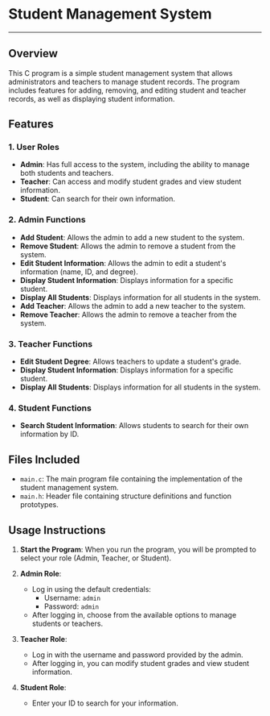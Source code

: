 # Student Management System
<hr/>

## Overview

This C program is a simple student management system that allows administrators and teachers to manage student records. The program includes features for adding, removing, and editing student and teacher records, as well as displaying student information. 

## Features

### 1. **User Roles**
   - **Admin**: Has full access to the system, including the ability to manage both students and teachers.
   - **Teacher**: Can access and modify student grades and view student information.
   - **Student**: Can search for their own information.

### 2. **Admin Functions**
   - **Add Student**: Allows the admin to add a new student to the system.
   - **Remove Student**: Allows the admin to remove a student from the system.
   - **Edit Student Information**: Allows the admin to edit a student's information (name, ID, and degree).
   - **Display Student Information**: Displays information for a specific student.
   - **Display All Students**: Displays information for all students in the system.
   - **Add Teacher**: Allows the admin to add a new teacher to the system.
   - **Remove Teacher**: Allows the admin to remove a teacher from the system.

### 3. **Teacher Functions**
   - **Edit Student Degree**: Allows teachers to update a student's grade.
   - **Display Student Information**: Displays information for a specific student.
   - **Display All Students**: Displays information for all students in the system.

### 4. **Student Functions**
   - **Search Student Information**: Allows students to search for their own information by ID.

## Files Included

- `main.c`: The main program file containing the implementation of the student management system.
- `main.h`: Header file containing structure definitions and function prototypes.


## Usage Instructions

1. **Start the Program**: When you run the program, you will be prompted to select your role (Admin, Teacher, or Student).
   
2. **Admin Role**:
   - Log in using the default credentials:
     - Username: `admin`
     - Password: `admin`
   - After logging in, choose from the available options to manage students or teachers.

3. **Teacher Role**:
   - Log in with the username and password provided by the admin.
   - After logging in, you can modify student grades and view student information.

4. **Student Role**:
   - Enter your ID to search for your information.

